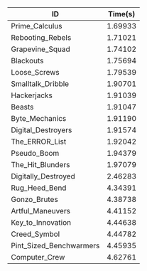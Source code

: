 |ID|Time(s)|
|-|-|
|Prime_Calculus|1.69933|
|Rebooting_Rebels|1.71021|
|Grapevine_Squad|1.74102|
|Blackouts|1.75694|
|Loose_Screws|1.79539|
|Smalltalk_Dribble|1.90701|
|Hackerjacks|1.91039|
|Beasts|1.91047|
|Byte_Mechanics|1.91190|
|Digital_Destroyers|1.91574|
|The_ERROR_List|1.92042|
|Pseudo_Boom|1.94379|
|The_Hit_Blunders|1.97079|
|Digitally_Destroyed|2.46283|
|Rug_Heed_Bend|4.34391|
|Gonzo_Brutes|4.38738|
|Artful_Maneuvers|4.41152|
|Key_to_Innovation|4.44638|
|Creed_Symbol|4.44782|
|Pint_Sized_Benchwarmers|4.45935|
|Computer_Crew|4.62761|
